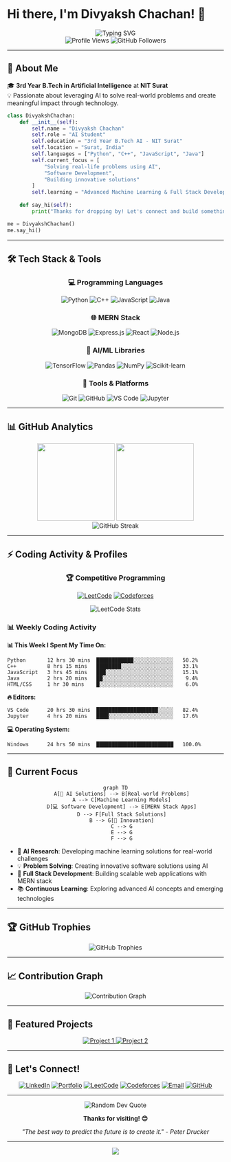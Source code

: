 # Hi there, I'm Divyaksh Chachan! 👋

<div align="center">
  <img src="https://readme-typing-svg.herokuapp.com?font=Fira+Code&pause=1000&color=2196F3&center=true&vCenter=true&width=435&lines=AI+Student+%7C+Problem+Solver;MERN+Stack+Developer;Python+%26+C%2B%2B+Enthusiast;Building+AI-Powered+Solutions" alt="Typing SVG" />
</div>

<div align="center">
  <img src="https://komarev.com/ghpvc/?username=DivyakshChachan&label=Profile%20views&color=0e75b6&style=flat" alt="Profile Views" />
  <img src="https://img.shields.io/github/followers/DivyakshChachan?label=Followers&style=social" alt="GitHub Followers" />
</div>

---

## 🚀 About Me

🎓 **3rd Year B.Tech in Artificial Intelligence** at **NIT Surat**  
💡 Passionate about leveraging AI to solve real-world problems and create meaningful impact through technology.

```python
class DivyakshChachan:
    def __init__(self):
        self.name = "Divyaksh Chachan"
        self.role = "AI Student"
        self.education = "3rd Year B.Tech AI - NIT Surat"
        self.location = "Surat, India"
        self.languages = ["Python", "C++", "JavaScript", "Java"]
        self.current_focus = [
            "Solving real-life problems using AI",
            "Software Development",
            "Building innovative solutions"
        ]
        self.learning = "Advanced Machine Learning & Full Stack Development"
    
    def say_hi(self):
        print("Thanks for dropping by! Let's connect and build something amazing together!")

me = DivyakshChachan()
me.say_hi()
```

---

## 🛠️ Tech Stack & Tools

<div align="center">

### 💻 Programming Languages
![Python](https://img.shields.io/badge/Python-3776AB?style=for-the-badge&logo=python&logoColor=white)
![C++](https://img.shields.io/badge/C%2B%2B-00599C?style=for-the-badge&logo=c%2B%2B&logoColor=white)
![JavaScript](https://img.shields.io/badge/JavaScript-F7DF1E?style=for-the-badge&logo=javascript&logoColor=black)
![Java](https://img.shields.io/badge/Java-ED8B00?style=for-the-badge&logo=java&logoColor=white)

### 🌐 MERN Stack
![MongoDB](https://img.shields.io/badge/MongoDB-4EA94B?style=for-the-badge&logo=mongodb&logoColor=white)
![Express.js](https://img.shields.io/badge/Express.js-404D59?style=for-the-badge)
![React](https://img.shields.io/badge/React-20232A?style=for-the-badge&logo=react&logoColor=61DAFB)
![Node.js](https://img.shields.io/badge/Node.js-43853D?style=for-the-badge&logo=node.js&logoColor=white)

### 🤖 AI/ML Libraries
![TensorFlow](https://img.shields.io/badge/TensorFlow-FF6F00?style=for-the-badge&logo=tensorflow&logoColor=white)
![Pandas](https://img.shields.io/badge/Pandas-150458?style=for-the-badge&logo=pandas&logoColor=white)
![NumPy](https://img.shields.io/badge/NumPy-013243?style=for-the-badge&logo=numpy&logoColor=white)
![Scikit-learn](https://img.shields.io/badge/scikit--learn-F7931E?style=for-the-badge&logo=scikit-learn&logoColor=white)

### 🔧 Tools & Platforms
![Git](https://img.shields.io/badge/Git-F05032?style=for-the-badge&logo=git&logoColor=white)
![GitHub](https://img.shields.io/badge/GitHub-100000?style=for-the-badge&logo=github&logoColor=white)
![VS Code](https://img.shields.io/badge/VS_Code-007ACC?style=for-the-badge&logo=visual-studio-code&logoColor=white)
![Jupyter](https://img.shields.io/badge/Jupyter-F37626?style=for-the-badge&logo=jupyter&logoColor=white)

</div>

---

## 📊 GitHub Analytics

<div align="center">
  <img height="180em" src="https://github-readme-stats.vercel.app/api?username=DivyakshChachan&show_icons=true&theme=tokyonight&include_all_commits=true&count_private=true"/>
  <img height="180em" src="https://github-readme-stats.vercel.app/api/top-langs/?username=DivyakshChachan&layout=compact&langs_count=8&theme=tokyonight"/>
</div>

<div align="center">
  <img src="https://github-readme-streak-stats.herokuapp.com/?user=DivyakshChachan&theme=tokyonight" alt="GitHub Streak"/>
</div>

---

## ⚡ Coding Activity & Profiles

<div align="center">

### 🏆 Competitive Programming

[![LeetCode](https://img.shields.io/badge/LeetCode-FFA116?style=for-the-badge&logo=leetcode&logoColor=black)](https://leetcode.com/u/DivyakshChachan/)
[![Codeforces](https://img.shields.io/badge/Codeforces-1F8ACB?style=for-the-badge&logo=codeforces&logoColor=white)](https://codeforces.com/profile/layzcoder)

<div align="center">
  <img src="https://leetcard.jacoblin.cool/DivyakshChachan?theme=dark&font=Karma&ext=contest" alt="LeetCode Stats"/>
</div>

</div>

### 📊 Weekly Coding Activity

<!--START_SECTION:waka-->
**📊 This Week I Spent My Time On:**

```text
Python       12 hrs 30 mins  ████████████░░░░░░░░░░░░░   50.2%
C++          8 hrs 15 mins   ████████░░░░░░░░░░░░░░░░░   33.1%
JavaScript   3 hrs 45 mins   ███░░░░░░░░░░░░░░░░░░░░░░   15.1%
Java         2 hrs 20 mins   ██░░░░░░░░░░░░░░░░░░░░░░░    9.4%
HTML/CSS     1 hr 30 mins    █░░░░░░░░░░░░░░░░░░░░░░░░    6.0%
```

**🔥 Editors:**
```text
VS Code      20 hrs 30 mins  ████████████████████░░░░░   82.4%
Jupyter      4 hrs 20 mins   ████░░░░░░░░░░░░░░░░░░░░░   17.6%
```

**💻 Operating System:**
```text
Windows      24 hrs 50 mins  █████████████████████████   100.0%
```
<!--END_SECTION:waka-->

---

## 🎯 Current Focus

<div align="center">

```mermaid
graph TD
    A[🤖 AI Solutions] --> B[Real-world Problems]
    A --> C[Machine Learning Models]
    D[💻 Software Development] --> E[MERN Stack Apps]
    D --> F[Full Stack Solutions]
    B --> G[🌟 Innovation]
    C --> G
    E --> G
    F --> G
```

</div>

- 🔬 **AI Research**: Developing machine learning solutions for real-world challenges
- 💡 **Problem Solving**: Creating innovative software solutions using AI
- 🚀 **Full Stack Development**: Building scalable web applications with MERN stack
- 📚 **Continuous Learning**: Exploring advanced AI concepts and emerging technologies

---

## 🏆 GitHub Trophies

<div align="center">
  <img src="https://github-profile-trophy.vercel.app/?username=DivyakshChachan&theme=tokyonight&row=1&column=7" alt="GitHub Trophies"/>
</div>

---

## 📈 Contribution Graph

<div align="center">
  <img src="https://github-readme-activity-graph.vercel.app/graph?username=DivyakshChachan&theme=tokyo-night&hide_border=true" alt="Contribution Graph"/>
</div>

---

## 🌟 Featured Projects

<div align="center">
  <a href="https://github.com/DivyakshChachan/project1">
    <img src="https://github-readme-stats.vercel.app/api/pin/?username=DivyakshChachan&repo=project1&theme=tokyonight" alt="Project 1"/>
  </a>
  <a href="https://github.com/DivyakshChachan/project2">
    <img src="https://github-readme-stats.vercel.app/api/pin/?username=DivyakshChachan&repo=project2&theme=tokyonight" alt="Project 2"/>
  </a>
</div>

---

## 🤝 Let's Connect!

<div align="center">
  
[![LinkedIn](https://img.shields.io/badge/LinkedIn-0077B5?style=for-the-badge&logo=linkedin&logoColor=white)](https://www.linkedin.com/in/divyaksh-chachan/)
[![Portfolio](https://img.shields.io/badge/Portfolio-FF5722?style=for-the-badge&logo=google-chrome&logoColor=white)](https://divyakshchachan.com)
[![LeetCode](https://img.shields.io/badge/LeetCode-FFA116?style=for-the-badge&logo=leetcode&logoColor=black)](https://leetcode.com/u/DivyakshChachan/)
[![Codeforces](https://img.shields.io/badge/Codeforces-1F8ACB?style=for-the-badge&logo=codeforces&logoColor=white)](https://codeforces.com/profile/layzcoder)
[![Email](https://img.shields.io/badge/Email-D14836?style=for-the-badge&logo=gmail&logoColor=white)](mailto:contact@divyakshchachan.com)
[![GitHub](https://img.shields.io/badge/GitHub-100000?style=for-the-badge&logo=github&logoColor=white)](https://github.com/DivyakshChachan)

</div>

---

<div align="center">
  <img src="https://quotes-github-readme.vercel.app/api?type=horizontal&theme=tokyonight" alt="Random Dev Quote"/>
</div>

<div align="center">
  
**Thanks for visiting! 😊**

*"The best way to predict the future is to create it." - Peter Drucker*

</div>

---

<div align="center">
  <img src="https://capsule-render.vercel.app/api?type=waving&color=gradient&height=100&section=footer"/>
</div>
